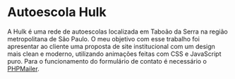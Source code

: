 # Autoescola Hulk

A Hulk é uma rede de autoescolas localizada em Taboão da Serra na região metropolitana de São Paulo. O meu objetivo com esse trabalho foi apresentar ao cliente uma proposta de site institucional com um design mais clean e moderno, utilizando animações feitas com CSS e JavaScript puro. Para o funcionamento do formulário de contato é necessário o [PHPMailer](https://github.com/PHPMailer/PHPMailer).
